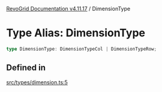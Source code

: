 [RevoGrid Documentation v4.11.17](README.md) / DimensionType

# Type Alias: DimensionType

```ts
type DimensionType: DimensionTypeCol | DimensionTypeRow;
```

## Defined in

[src/types/dimension.ts:5](https://github.com/revolist/revogrid/blob/0844b37dbe4827c0b3ffa78b88f276b83e0fed00/src/types/dimension.ts#L5)
